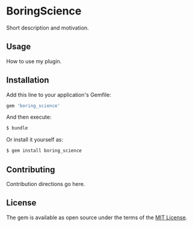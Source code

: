 # BoringScience
Short description and motivation.

## Usage
How to use my plugin.

## Installation
Add this line to your application's Gemfile:

```ruby
gem 'boring_science'
```

And then execute:
```bash
$ bundle
```

Or install it yourself as:
```bash
$ gem install boring_science
```

## Contributing
Contribution directions go here.

## License
The gem is available as open source under the terms of the [MIT License](https://opensource.org/licenses/MIT).
